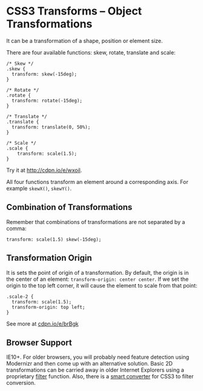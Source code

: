 CSS3 Transforms – Object Transformations
========================================

It can be a transformation of a shape, position or element size.

There are four available functions: skew, rotate, translate and scale:

~~~~~~~~~~~~~~~~~~~~~~~~~~~~~~~~~~~~~~~~~~~~~~~~~~~~~~~~~~~~~~~~~~~~~~~~~~~~~~~~
/* Skew */
.skew {
  transform: skew(-15deg);
}

/* Rotate */
.rotate {
  transform: rotate(-15deg);
}

/* Translate */
.translate {
  transform: translate(0, 50%);
}

/* Scale */
.scale {
    transform: scale(1.5);
}
~~~~~~~~~~~~~~~~~~~~~~~~~~~~~~~~~~~~~~~~~~~~~~~~~~~~~~~~~~~~~~~~~~~~~~~~~~~~~~~~

Try it at <http://cdpn.io/e/wxoil>.

All four functions transform an element around a corresponding axis. For example
`skewX()`, `skewY()`.

Combination of Transformations
------------------------------

Remember that combinations of transformations are not separated by a comma:

~~~~~~~~~~~~~~~~~~~~~~~~~~~~~~~~~~~~~~~~~~~~~~~~~~~~~~~~~~~~~~~~~~~~~~~~~~~~~~~~
transform: scale(1.5) skew(-15deg);
~~~~~~~~~~~~~~~~~~~~~~~~~~~~~~~~~~~~~~~~~~~~~~~~~~~~~~~~~~~~~~~~~~~~~~~~~~~~~~~~

Transformation Origin
---------------------

It is sets the point of origin of a transformation. By default, the origin is in
the center of an element: `transform-origin: center center`. If we set the
origin to the top left corner, it will cause the element to scale from that
point:

~~~~~~~~~~~~~~~~~~~~~~~~~~~~~~~~~~~~~~~~~~~~~~~~~~~~~~~~~~~~~~~~~~~~~~~~~~~~~~~~
.scale-2 {
  transform: scale(1.5);
  transform-origin: top left;
}
~~~~~~~~~~~~~~~~~~~~~~~~~~~~~~~~~~~~~~~~~~~~~~~~~~~~~~~~~~~~~~~~~~~~~~~~~~~~~~~~

See more at [cdpn.io/e/brBgk](<http://cdpn.io/e/brBgk>)

Browser Support
---------------

IE10+. For older browsers, you will probably need feature detection using
Modernizr and then come up with an alternative solution. Basic 2D
transformations can be carried away in older Internet Explorers using a
proprietary
[filter](<http://msdn.microsoft.com/en-us/library/ms533014%28VS.85%29.aspx>)
function. Also, there is a [smart
converter](<ttp://www.useragentman.com/IETransformsTranslator/>) for CSS3 to
filter conversion.
